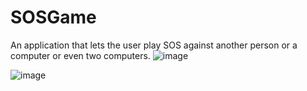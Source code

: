 # SOSGame
An application that lets the user play SOS against another person or a computer or even two computers.
![image](https://github.com/user-attachments/assets/c6ef7701-2478-46df-8199-919fec2c2da3)

![image](https://github.com/user-attachments/assets/5bebc205-138f-41db-b394-8abb6c0dd27b)
